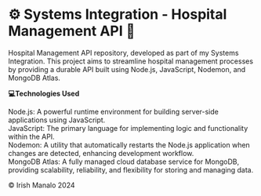 # ⚙️ Systems Integration - Hospital Management API 🏥

Hospital Management API repository, developed as part of my Systems Integration. This project aims to streamline hospital management processes by providing a durable API built using Node.js, JavaScript, Nodemon, and MongoDB Atlas.

<b>💻Technologies Used</b>

Node.js: A powerful runtime environment for building server-side applications using JavaScript. <br>
JavaScript: The primary language for implementing logic and functionality within the API. <br>
Nodemon: A utility that automatically restarts the Node.js application when changes are detected, enhancing development workflow. <br>
MongoDB Atlas: A fully managed cloud database service for MongoDB, providing scalability, reliability, and flexibility for storing and managing data. <br>

© Irish Manalo 2024

